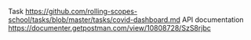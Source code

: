 Task https://github.com/rolling-scopes-school/tasks/blob/master/tasks/covid-dashboard.md
API documentation https://documenter.getpostman.com/view/10808728/SzS8rjbc
